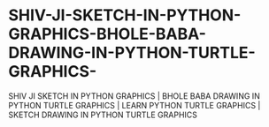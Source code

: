 # SHIV-JI-SKETCH-IN-PYTHON-GRAPHICS-BHOLE-BABA-DRAWING-IN-PYTHON-TURTLE-GRAPHICS-
SHIV JI SKETCH IN PYTHON GRAPHICS | BHOLE BABA DRAWING IN PYTHON TURTLE GRAPHICS | LEARN PYTHON TURTLE GRAPHICS | SKETCH DRAWING IN PYTHON TURTLE GRAPHICS
